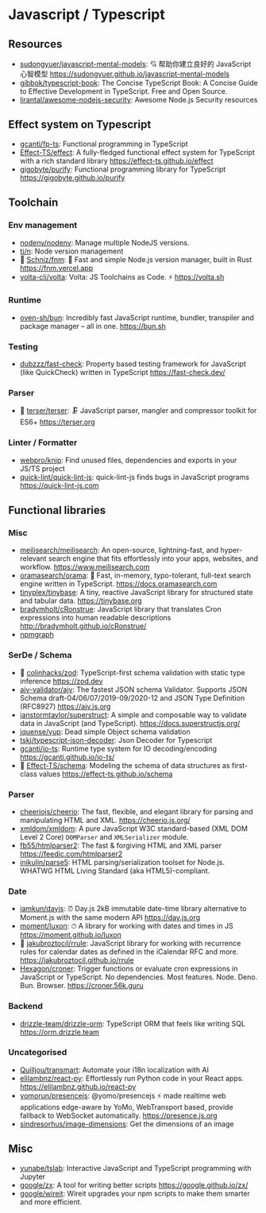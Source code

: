 # Javascript / Typescript

## Resources

- [sudongyuer/javascript-mental-models](https://github.com/sudongyuer/javascript-mental-models):
  💘 帮助你建立良好的 JavaScript 心智模型
  <https://sudongyuer.github.io/javascript-mental-models>
- [gibbok/typescript-book](https://github.com/gibbok/typescript-book): The
  Concise TypeScript Book: A Concise Guide to Effective Development in
  TypeScript. Free and Open Source.
- [lirantal/awesome-nodejs-security](https://github.com/lirantal/awesome-nodejs-security):
  Awesome Node.js Security resources

## Effect system on Typescript

- [gcanti/fp-ts](https://github.com/gcanti/fp-ts): Functional programming in
  TypeScript
- [Effect-TS/effect](https://github.com/Effect-TS/effect): A fully-fledged
  functional effect system for TypeScript with a rich standard library
  <https://effect-ts.github.io/effect>
- [gigobyte/purify](https://github.com/gigobyte/purify): Functional programming
  library for TypeScript <https://gigobyte.github.io/purify>

## Toolchain

### Env management

- [nodenv/nodenv](https://github.com/nodenv/nodenv): Manage multiple NodeJS
  versions.
- [tj/n](https://github.com/tj/n): Node version management
- 🌟 [Schniz/fnm](https://github.com/Schniz/fnm): 🚀 Fast and simple Node.js
  version manager, built in Rust <https://fnm.vercel.app>
- [volta-cli/volta](https://github.com/volta-cli/volta): Volta: JS Toolchains as
  Code. ⚡ <https://volta.sh>

### Runtime

- [oven-sh/bun](https://github.com/oven-sh/bun): Incredibly fast JavaScript
  runtime, bundler, transpiler and package manager – all in one.
  <https://bun.sh>

### Testing

- [dubzzz/fast-check](https://github.com/dubzzz/fast-check): Property based
  testing framework for JavaScript (like QuickCheck) written in TypeScript
  <https://fast-check.dev/>

### Parser

- 🌟 [terser/terser](https://github.com/terser/terser): 🗜 JavaScript parser,
  mangler and compressor toolkit for ES6+ <https://terser.org>

### Linter / Formatter

- [webpro/knip](https://github.com/webpro/knip): Find unused files, dependencies
  and exports in your JS/TS project
- [quick-lint/quick-lint-js](https://github.com/quick-lint/quick-lint-js):
  quick-lint-js finds bugs in JavaScript programs <https://quick-lint-js.com>

## Functional libraries

### Misc

- [meilisearch/meilisearch](https://github.com/meilisearch/meilisearch): An
  open-source, lightning-fast, and hyper-relevant search engine that fits
  effortlessly into your apps, websites, and workflow.
  <https://www.meilisearch.com>
- [oramasearch/orama](https://github.com/oramasearch/orama): 🌌 Fast, in-memory,
  typo-tolerant, full-text search engine written in TypeScript.
  <https://docs.oramasearch.com>
- [tinyplex/tinybase](https://github.com/tinyplex/tinybase): A tiny, reactive
  JavaScript library for structured state and tabular data.
  <https://tinybase.org>
- [bradymholt/cRonstrue](https://github.com/bradymholt/cRonstrue): JavaScript
  library that translates Cron expressions into human readable descriptions
  <http://bradymholt.github.io/cRonstrue/>
- [npmgraph](https://npmgraph.js.org/)

### SerDe / Schema

- 🌟 [colinhacks/zod](https://github.com/colinhacks/zod): TypeScript-first
  schema validation with static type inference <https://zod.dev>
- [ajv-validator/ajv](https://github.com/ajv-validator/ajv): The fastest JSON
  schema Validator. Supports JSON Schema draft-04/06/07/2019-09/2020-12 and JSON
  Type Definition (RFC8927) <https://ajv.js.org>
- [ianstormtaylor/superstruct](https://github.com/ianstormtaylor/superstruct): A
  simple and composable way to validate data in JavaScript (and TypeScript).
  <https://docs.superstructjs.org/>
- [jquense/yup](https://github.com/jquense/yup): Dead simple Object schema
  validation
- [tskj/typescript-json-decoder](https://github.com/tskj/typescript-json-decoder):
  Json Decoder for Typescript
- [gcanti/io-ts](https://github.com/gcanti/io-ts): Runtime type system for IO
  decoding/encoding <https://gcanti.github.io/io-ts/>
- 🌟 [Effect-TS/schema](https://github.com/Effect-TS/schema): Modeling the
  schema of data structures as first-class values
  <https://effect-ts.github.io/schema>

### Parser

- [cheeriojs/cheerio](https://github.com/cheeriojs/cheerio): The fast, flexible,
  and elegant library for parsing and manipulating HTML and XML.
  <https://cheerio.js.org/>
- [xmldom/xmldom](https://github.com/xmldom/xmldom): A pure JavaScript W3C
  standard-based (XML DOM Level 2 Core) `DOMParser` and `XMLSerializer` module.
- [fb55/htmlparser2](https://github.com/fb55/htmlparser2): The fast & forgiving
  HTML and XML parser <https://feedic.com/htmlparser2>
- [inikulin/parse5](https://github.com/inikulin/parse5): HTML
  parsing/serialization toolset for Node.js. WHATWG HTML Living Standard (aka
  HTML5)-compliant.

### Date

- [iamkun/dayjs](https://github.com/iamkun/dayjs): ⏰ Day.js 2kB immutable
  date-time library alternative to Moment.js with the same modern API
  <https://day.js.org>
- [moment/luxon](https://github.com/moment/luxon): ⏱ A library for working with
  dates and times in JS <https://moment.github.io/luxon>
- 🌟 [jakubroztocil/rrule](https://github.com/jakubroztocil/rrule): JavaScript
  library for working with recurrence rules for calendar dates as defined in the
  iCalendar RFC and more. <https://jakubroztocil.github.io/rrule>
- [Hexagon/croner](https://github.com/Hexagon/croner): Trigger functions or
  evaluate cron expressions in JavaScript or TypeScript. No dependencies. Most
  features. Node. Deno. Bun. Browser. <https://croner.56k.guru>

### Backend

- [drizzle-team/drizzle-orm](https://github.com/drizzle-team/drizzle-orm):
  TypeScript ORM that feels like writing SQL <https://orm.drizzle.team>

### Uncategorised

- [Quilljou/transmart](https://github.com/Quilljou/transmart): Automate your
  i18n localization with AI
- [elilambnz/react-py](https://github.com/elilambnz/react-py): Effortlessly run
  Python code in your React apps. <https://elilambnz.github.io/react-py>
- [yomorun/presencejs](https://github.com/yomorun/presencejs): @yomo/presencejs
  ⚡️ made realtime web applications edge-aware by YoMo, WebTransport based,
  provide fallback to WebSocket automatically. <https://presence.js.org>
- [sindresorhus/image-dimensions](https://github.com/sindresorhus/image-dimensions):
  Get the dimensions of an image

## Misc

- [yunabe/tslab](https://github.com/yunabe/tslab): Interactive JavaScript and
  TypeScript programming with Jupyter
- [google/zx](https://github.com/google/zx): A tool for writing better scripts
  <https://google.github.io/zx/>
- [google/wireit](https://github.com/google/wireit): Wireit upgrades your npm
  scripts to make them smarter and more efficient.
